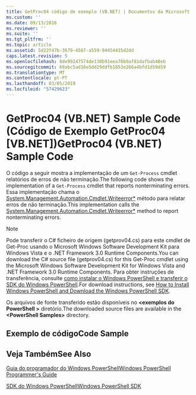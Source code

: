 ```yaml
---
title: GetProc04 código de exemplo (VB.NET) | Documentos da Microsoft
ms.custom: ''
ms.date: 09/13/2016
ms.reviewer: ''
ms.suite: ''
ms.tgt_pltfrm: ''
ms.topic: article
ms.assetid: 5d22f47b-3679-4587-a559-94454415d2dd
caps.latest.revision: 5
ms.openlocfilehash: 8de99247574de130b91eea78b9af81dafbab48eb
ms.sourcegitcommit: 69abc5ad16e5dd29ddfb1853e266a4bfd1d59d59
ms.translationtype: MT
ms.contentlocale: pt-PT
ms.lasthandoff: 03/05/2019
ms.locfileid: "57429623"
---
```

# <a name="getproc04-vbnet-sample-code"></a><span data-ttu-id="139a6-102">GetProc04 (VB.NET) Sample Code (Código de Exemplo GetProc04 [VB.NET])</span><span class="sxs-lookup"><span data-stu-id="139a6-102">GetProc04 (VB.NET) Sample Code</span></span>

<span data-ttu-id="139a6-103">O código a seguir mostra a implementação de um `Get-Process` cmdlet relatórios de erros de não terminação.</span><span class="sxs-lookup"><span data-stu-id="139a6-103">The following code shows the implementation of a `Get-Process` cmdlet that reports nonterminating errors.</span></span> <span data-ttu-id="139a6-104">Essa implementação chama o [System.Management.Automation.Cmdlet.Writeerror\*](/dotnet/api/System.Management.Automation.Cmdlet.WriteError) método para relatar erros de não terminação.</span><span class="sxs-lookup"><span data-stu-id="139a6-104">This implementation calls the [System.Management.Automation.Cmdlet.Writeerror\*](/dotnet/api/System.Management.Automation.Cmdlet.WriteError) method to report nonterminating errors.</span></span>

> [!NOTE]
> <span data-ttu-id="139a6-105">Pode transferir o C# ficheiro de origem (getprov04.cs) para este cmdlet de Get-Proc usando o Microsoft Windows Software Development Kit para Windows Vista e o .NET Framework 3.0 Runtime Components.</span><span class="sxs-lookup"><span data-stu-id="139a6-105">You can download the C# source file (getprov04.cs) for this Get-Proc cmdlet using the Microsoft Windows Software Development Kit for Windows Vista and .NET Framework 3.0 Runtime Components.</span></span> <span data-ttu-id="139a6-106">Para obter instruções de transferência, consulte [como instalar o Windows PowerShell e transferir o SDK do Windows PowerShell](/powershell/developer/installing-the-windows-powershell-sdk).</span><span class="sxs-lookup"><span data-stu-id="139a6-106">For download instructions, see [How to Install Windows PowerShell and Download the Windows PowerShell SDK](/powershell/developer/installing-the-windows-powershell-sdk).</span></span>
>
> <span data-ttu-id="139a6-107">Os arquivos de fonte transferido estão disponíveis no  **\<exemplos do PowerShell >** diretório.</span><span class="sxs-lookup"><span data-stu-id="139a6-107">The downloaded source files are available in the **\<PowerShell Samples>** directory.</span></span>

## <a name="code-sample"></a><span data-ttu-id="139a6-108">Exemplo de código</span><span class="sxs-lookup"><span data-stu-id="139a6-108">Code Sample</span></span>

<!-- TODO!!!: review snippet reference  [!CODE [Msh_samplesgetproc04#GetProc04vball](Msh_samplesgetproc04#GetProc04vball)]  -->

## <a name="see-also"></a><span data-ttu-id="139a6-109">Veja Também</span><span class="sxs-lookup"><span data-stu-id="139a6-109">See Also</span></span>

[<span data-ttu-id="139a6-110">Guia do programador do Windows PowerShell</span><span class="sxs-lookup"><span data-stu-id="139a6-110">Windows PowerShell Programmer's Guide</span></span>](./windows-powershell-programmer-s-guide.md)

[<span data-ttu-id="139a6-111">SDK do Windows PowerShell</span><span class="sxs-lookup"><span data-stu-id="139a6-111">Windows PowerShell SDK</span></span>](../windows-powershell-reference.md)